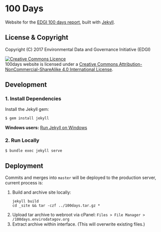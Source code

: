 # 100 Days

Website for the [EDGI 100 days report](http://100days.envirodatagov.org/), built with [Jekyll](https://jekyllrb.com/).

## License & Copyright

Copyright (C) 2017 Environmental Data and Governance Initiative (EDGI)

<a rel="license" href="https://creativecommons.org/licenses/by-nc-sa/4.0/"><img class="pa2" alt="Creative Commons Licence" style="border-width:0" src="https://licensebuttons.net/l/by-nc-sa/4.0/80x15.png" /></a><br />100days website is licensed under a <a rel="license" href="https://creativecommons.org/licenses/by-nc-sa/4.0/">Creative Commons Attribution-NonCommercial-ShareAlike 4.0 International License</a>.

## Development

### 1. Install Dependencies

Install the Jekyll gem:

```bash
$ gem install jekyll
```
**Windows users:** [Run Jekyll on Windows](http://jekyll-windows.juthilo.com/)

### 2. Run Locally

```bash
$ bundle exec jekyll serve
```

## Deployment

Commits and merges into `master` will be deployed to the production server, current process is:

1. Build and archive site locally:
    ```
    jekyll build
    cd _site && tar -czf ../100days.tar.gz *
    ```
2. Upload tar archive to webroot via cPanel: `Files > File Manager > /100days.envirodatagov.org`
3. Extract archive within interface. (This will overwrite existing
   files.)
